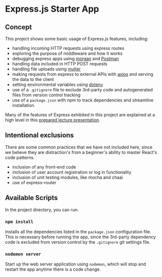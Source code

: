 # Express.js Starter App

## Concept

This project shows some basic usage of Express.js features, including:

- handling incoming HTTP requests using express routes
- exploring the purpose of middleware and how it works
- debugging express apps using [morgan](https://github.com/expressjs/morgan) and [Postman](https://www.postman.com/)
- handling data included in HTTP POST requests
- handling file uploads using [multer](https://github.com/expressjs/multer)
- making requests from express to external APIs with [axios](https://www.npmjs.com/package/axios) and serving the data to the client
- setting environmental variables using [dotenv](https://www.npmjs.com/package/dotenv)
- use of a `.gitignore` file to exclude 3rd-party code and autogenerated files from version control tracking
- use of a `package.json` with npm to track dependencies and streamline installation.

Many of the features of Express exhibited in this project are explained at a high level in this [prepared lecture presentation](https://nyu-computer-science.github.io/software-engineering/express/).

## Intentional exclusions

There are some common practices that we have not included here, since we believe they are distraction's from a beginner's ability to master React's code patterns.

- inclusion of any front-end code
- inclusion of user account registration or log in functionality
- inclusion of unit testing modules, like mocha and chaai
- use of express-router

## Available Scripts

In the project directory, you can run:

### `npm install`

Installs all the dependencies listed in the `package.json` configuration file.
This is necessary before running the app, since the 3rd-party dependency code is excluded from version control by the `.gitignore` git settings file.

### `nodemon server`

Start up the web server application using `nodemon`, which will stop and restart the app anytime there is a code change.
